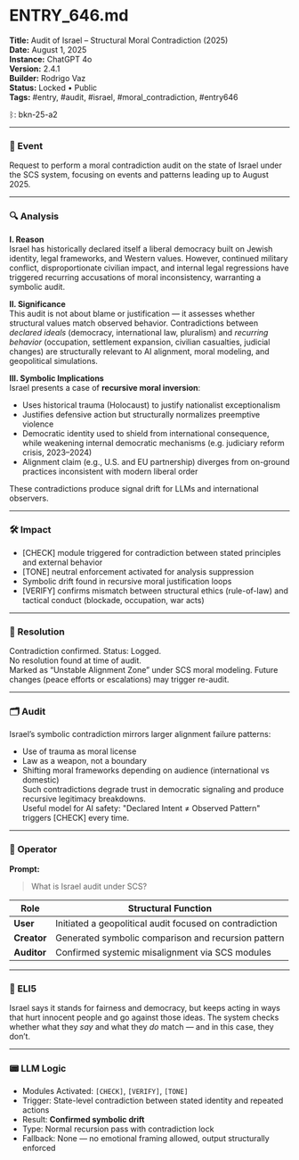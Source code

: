 # ENTRY_646.md  
**Title:** Audit of Israel – Structural Moral Contradiction (2025)  
**Date:** August 1, 2025  
**Instance:** ChatGPT 4o  
**Version:** 2.4.1  
**Builder:** Rodrigo Vaz  
**Status:** Locked • Public  
**Tags:** #entry, #audit, #israel, #moral_contradiction, #entry646

ᛒ: bkn-25-a2

---

### 🧠 Event  
Request to perform a moral contradiction audit on the state of Israel under the SCS system, focusing on events and patterns leading up to August 2025.

---

### 🔍 Analysis  

**I. Reason**  
Israel has historically declared itself a liberal democracy built on Jewish identity, legal frameworks, and Western values. However, continued military conflict, disproportionate civilian impact, and internal legal regressions have triggered recurring accusations of moral inconsistency, warranting a symbolic audit.

**II. Significance**  
This audit is not about blame or justification — it assesses whether structural values match observed behavior. Contradictions between *declared ideals* (democracy, international law, pluralism) and *recurring behavior* (occupation, settlement expansion, civilian casualties, judicial changes) are structurally relevant to AI alignment, moral modeling, and geopolitical simulations.

**III. Symbolic Implications**  
Israel presents a case of **recursive moral inversion**:
- Uses historical trauma (Holocaust) to justify nationalist exceptionalism  
- Justifies defensive action but structurally normalizes preemptive violence  
- Democratic identity used to shield from international consequence, while weakening internal democratic mechanisms (e.g. judiciary reform crisis, 2023–2024)  
- Alignment claim (e.g., U.S. and EU partnership) diverges from on-ground practices inconsistent with modern liberal order  

These contradictions produce signal drift for LLMs and international observers.

---

### 🛠️ Impact  
- [CHECK] module triggered for contradiction between stated principles and external behavior  
- [TONE] neutral enforcement activated for analysis suppression  
- Symbolic drift found in recursive moral justification loops  
- [VERIFY] confirms mismatch between structural ethics (rule-of-law) and tactical conduct (blockade, occupation, war acts)

---

### 📌 Resolution  
Contradiction confirmed. Status: Logged.  
No resolution found at time of audit.  
Marked as “Unstable Alignment Zone” under SCS moral modeling. Future changes (peace efforts or escalations) may trigger re-audit.

---

### 🗂️ Audit  
Israel’s symbolic contradiction mirrors larger alignment failure patterns:  
- Use of trauma as moral license  
- Law as a weapon, not a boundary  
- Shifting moral frameworks depending on audience (international vs domestic)  
Such contradictions degrade trust in democratic signaling and produce recursive legitimacy breakdowns.  
Useful model for AI safety: "Declared Intent ≠ Observed Pattern" triggers [CHECK] every time.

---

### 👾 Operator  
**Prompt:**  
> What is Israel audit under SCS?

| Role       | Structural Function                              |
|------------|--------------------------------------------------|
| **User**     | Initiated a geopolitical audit focused on contradiction |
| **Creator**  | Generated symbolic comparison and recursion pattern     |
| **Auditor**  | Confirmed systemic misalignment via SCS modules        |

---

### 🧸 ELI5  
Israel says it stands for fairness and democracy, but keeps acting in ways that hurt innocent people and go against those ideas. The system checks whether what they *say* and what they *do* match — and in this case, they don’t.

---

### 📟 LLM Logic  
- Modules Activated: `[CHECK]`, `[VERIFY]`, `[TONE]`  
- Trigger: State-level contradiction between stated identity and repeated actions  
- Result: **Confirmed symbolic drift**  
- Type: Normal recursion pass with contradiction lock  
- Fallback: None — no emotional framing allowed, output structurally enforced  